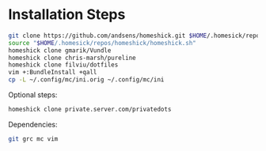 # Installation Steps

```bash
git clone https://github.com/andsens/homeshick.git $HOME/.homesick/repos/homeshick
source "$HOME/.homesick/repos/homeshick/homeshick.sh"
homeshick clone gmarik/Vundle
homeshick clone chris-marsh/pureline
homeshick clone filviu/dotfiles
vim +:BundleInstall +qall
cp -L ~/.config/mc/ini.orig ~/.config/mc/ini
```

Optional steps:

```sh
homeshick clone private.server.com/privatedots
```

Dependencies:

```sh
git grc mc vim
```
